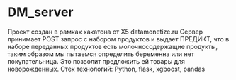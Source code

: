 # DM_server

Проект создан в рамках хакатона от Х5 datamonetize.ru
Сервер принимает POST запрос с набором продуктов и выдает ПРЕДИКТ,
что в наборе переданных продуктов есть молочносодержащие продукты,
таким образом мы пытаемся определить беременна или нет покупательница.
Это позволит предложить ей товары для новорожденных.
Стек технологий: Python, flask, xgboost, pandas
